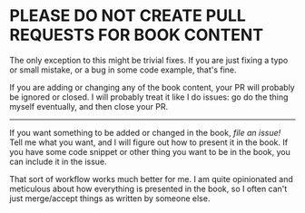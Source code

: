# PLEASE DO NOT CREATE PULL REQUESTS FOR BOOK CONTENT

The only exception to this might be trivial fixes. If you are just fixing
a typo or small mistake, or a bug in some code example, that's fine.

If you are adding or changing any of the book content, your PR will probably be
ignored or closed. I will probably treat it like I do issues: go do the thing
myself eventually, and then close your PR.

---

If you want something to be added or changed in the book, *file an issue!* Tell
me what you want, and I will figure out how to present it in the book. If you
have some code snippet or other thing you want to be in the book, you can
include it in the issue.

That sort of workflow works much better for me. I am quite opinionated and
meticulous about how everything is presented in the book, so I often can't just
merge/accept things as written by someone else.
